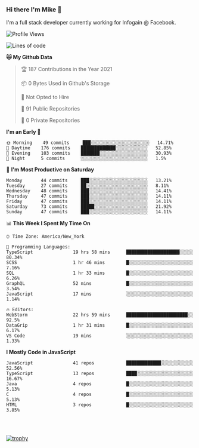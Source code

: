 ### Hi there I'm Mike 👋
I'm a full stack developer currently working for Infogain @ Facebook.

<!--START_SECTION:waka-->
![Profile Views](http://img.shields.io/badge/Profile%20Views-0-blue)

![Lines of code](https://img.shields.io/badge/From%20Hello%20World%20I%27ve%20Written-1.2%20million%20lines%20of%20code-blue)

**🐱 My Github Data** 

> 🏆 187 Contributions in the Year 2021
 > 
> 📦 0 Bytes Used in Github's Storage 
 > 
> 🚫 Not Opted to Hire
 > 
> 📜 91 Public Repositories 
 > 
> 🔑 0 Private Repositories  
 > 
**I'm an Early 🐤** 

```text
🌞 Morning    49 commits     ███░░░░░░░░░░░░░░░░░░░░░░   14.71% 
🌆 Daytime    176 commits    █████████████░░░░░░░░░░░░   52.85% 
🌃 Evening    103 commits    ███████░░░░░░░░░░░░░░░░░░   30.93% 
🌙 Night      5 commits      ░░░░░░░░░░░░░░░░░░░░░░░░░   1.5%

```
📅 **I'm Most Productive on Saturday** 

```text
Monday       44 commits     ███░░░░░░░░░░░░░░░░░░░░░░   13.21% 
Tuesday      27 commits     ██░░░░░░░░░░░░░░░░░░░░░░░   8.11% 
Wednesday    48 commits     ███░░░░░░░░░░░░░░░░░░░░░░   14.41% 
Thursday     47 commits     ███░░░░░░░░░░░░░░░░░░░░░░   14.11% 
Friday       47 commits     ███░░░░░░░░░░░░░░░░░░░░░░   14.11% 
Saturday     73 commits     █████░░░░░░░░░░░░░░░░░░░░   21.92% 
Sunday       47 commits     ███░░░░░░░░░░░░░░░░░░░░░░   14.11%

```


📊 **This Week I Spent My Time On** 

```text
⌚︎ Time Zone: America/New_York

💬 Programming Languages: 
TypeScript               19 hrs 58 mins      ████████████████████░░░░░   80.34% 
SCSS                     1 hr 46 mins        █░░░░░░░░░░░░░░░░░░░░░░░░   7.16% 
SQL                      1 hr 33 mins        █░░░░░░░░░░░░░░░░░░░░░░░░   6.26% 
GraphQL                  52 mins             █░░░░░░░░░░░░░░░░░░░░░░░░   3.54% 
JavaScript               17 mins             ░░░░░░░░░░░░░░░░░░░░░░░░░   1.14%

🔥 Editors: 
WebStorm                 22 hrs 59 mins      ███████████████████████░░   92.5% 
DataGrip                 1 hr 31 mins        █░░░░░░░░░░░░░░░░░░░░░░░░   6.17% 
VS Code                  19 mins             ░░░░░░░░░░░░░░░░░░░░░░░░░   1.33%

```

**I Mostly Code in JavaScript** 

```text
JavaScript               41 repos            █████████████░░░░░░░░░░░░   52.56% 
TypeScript               13 repos            ████░░░░░░░░░░░░░░░░░░░░░   16.67% 
Java                     4 repos             █░░░░░░░░░░░░░░░░░░░░░░░░   5.13% 
C                        4 repos             █░░░░░░░░░░░░░░░░░░░░░░░░   5.13% 
HTML                     3 repos             █░░░░░░░░░░░░░░░░░░░░░░░░   3.85%

```



<!--END_SECTION:waka-->

##### &nbsp;
[![trophy](https://github-profile-trophy.vercel.app/?username=uptonm&theme=dracula)](https://github.com/ryo-ma/github-profile-trophy)
